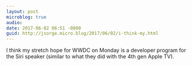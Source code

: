 ```yaml
---
layout: post
microblog: true
audio: 
date: 2017-06-02 06:51 -0800
guid: http://jsorge.micro.blog/2017/06/02/i-think-my.html
---
```

I think my stretch hope for WWDC on Monday is a developer program for the Siri speaker (similar to what they did with the 4th gen Apple TV).
